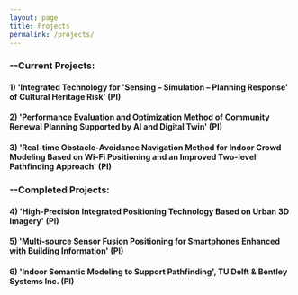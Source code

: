 ```yaml
---
layout: page
title: Projects
permalink: /projects/
---
```


### --Current  Projects:

#### 1) 'Integrated Technology for 'Sensing – Simulation – Planning Response' of Cultural Heritage Risk' (PI)

#### 2) 'Performance Evaluation and Optimization Method of Community Renewal Planning Supported by AI and Digital Twin' (PI)

#### 3) 'Real-time Obstacle-Avoidance Navigation Method for Indoor Crowd Modeling Based on Wi-Fi Positioning and an Improved Two-level Pathfinding Approach' (PI)


### --Completed Projects:

#### 4) 'High-Precision Integrated Positioning Technology Based on Urban 3D Imagery' (PI)

#### 5) 'Multi-source Sensor Fusion Positioning for Smartphones Enhanced with Building Information' (PI) 

#### 6) 'Indoor Semantic Modeling to Support Pathfinding',  TU Delft & Bentley Systems Inc.  (PI)
